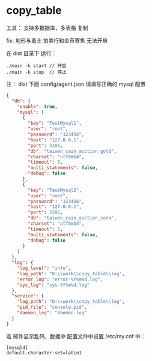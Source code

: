 # copy_table

工具：
支持多数据库，多表格 复制

fix: 地形与勇士 拍卖行和金币寄售 无法开启



在 dist 目录下 运行：

```shell
./main -k start // 开启
./main -k stop  // 停止
```

注：
dist 下面 config/agent.json 请填写正确的 mysql 配置
```json
{
  "db": {
    "enable": true,
    "mysql": [
      {
        "key": "TestMysql1",
        "user": "root",
        "password": "123456",
        "host": "127.0.0.1",
        "port": 3306,
        "db": "taiwan_cain_auction_gold",
        "charset": "utf8mb4",
        "timeout": 5,
        "multi_statements": false,
        "debug": false
      },
      {
        "key": "TestMysql2",
        "user": "root",
        "password": "123456",
        "host": "127.0.0.1",
        "port": 3306,
        "db": "taiwan_cain_auction_cera",
        "charset": "utf8mb4",
        "timeout": 5,
        "multi_statements": false,
        "debug": false
      }
    ]
  },
  "log": {
    "log_level": "info",
    "log_path": "D:\\work\\copy_table\\log",
    "error_log": "error-%Y%m%d.log",
    "sys_log": "sys-%Y%m%d.log"
  },
  "service": {
    "log_path": "D:\\work\\copy_table\\log",
    "pid_file": "console.pid",
    "daemon_log": "daemon.log"
  }
}

```


若 邮件显示乱码，数据中 配置文件中设置
/etc/my.cnf 中：
```shell
[mysqld]
default-character-set=latin1
```